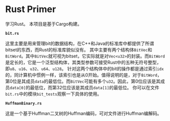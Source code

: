 # Rust Primer

学习Rust。
本项目是基于Cargo构建。

**`bit.rs`**

这里主要是用来管理bit的数据结构，在C++和Java的标准库中都提供了所谓bitset的东西，而Rust的标准库貌似没有。
其中主要有两个结构体`BitVec`和`BitWord`。其中`BitVec`就可视为bitset，它实际就是对`Vec<u32>`的封装。而`BitWord`是定长的，它是一个泛型结构体，其类型参数可接受Rust中的五种无符号整型，即`u8`、`u16`、`u32`、`u64`、`u128`。
针对这两个结构体中的bit的操作都是通过索引`idx`的，同计算机中惯例一样，该索引也是从0开始。值得说明的是，对于`BitWord`，第0位是其成员`data`的最低位。而`BitVec`可能有多个`u32`。因此，第0位应该是其成员`data[0]`的最低位，而第32位应该是其成员`data[1]`的最低位。
你可以在文件`bit.rs`中的模块`bit_tests`观察一下具体的使用。

**`HuffmanBinary.rs`**

这是一个基于Huffman二叉树的Huffman编码，可对文件进行Huffman编解码。
